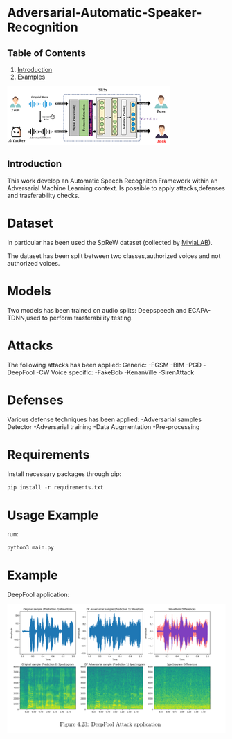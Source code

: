 # Adversarial-Automatic-Speaker-Recognition

## Table of Contents
1. [Introduction](#introduction)
2. [Examples](#examples)

![Framework Architecture](Adv_ASR_framework.png)

## Introduction

This work develop an Automatic Speech Recogniton Framework within an Adversarial Machine Learning context.
Is possible to apply attacks,defenses and trasferability checks.

# Dataset
In particular has been used the SpReW dataset (collected by [MiviaLAB](https://mivia.unisa.it/)).

The dataset has been split between two classes,authorized voices and not authorized voices.

# Models

Two models has been trained on audio splits: Deepspeech and ECAPA-TDNN,used to perform trasferability testing.

# Attacks

The following attacks has been applied:
Generic:
-FGSM
-BIM
-PGD
-DeepFool
-CW
Voice specific:
-FakeBob
-KenanVille
-SirenAttack

# Defenses

Various defense techniques has been applied:
-Adversarial samples Detector
-Adversarial training
-Data Augmentation
-Pre-processing

# Requirements

Install necessary packages through pip:

```python 
pip install -r requirements.txt
```
# Usage Example

run:

```python 
python3 main.py
```

# Example

DeepFool application:

![alt text](https://github.com/mimmol99//Adversarial-Automatic-Speaker-Recognition/blob/main/images/DF_attack_sample.png?raw=True)






